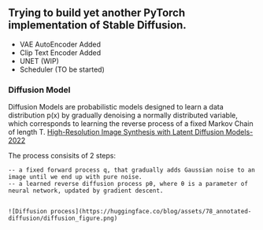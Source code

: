 ## Trying to build yet another PyTorch implementation of Stable Diffusion.

- VAE AutoEncoder Added 
- Clip Text Encoder Added
- UNET (WIP)
- Scheduler (TO be started)


### Diffusion Model
Diffusion Models are probabilistic models designed to learn a data distribution p(x) by gradually denoising a normally distributed variable, which corresponds to learning the reverse process of a fixed Markov Chain of length T. [High-Resolution Image Synthesis with Latent Diffusion Models-2022](https://arxiv.org/pdf/2112.10752)

The process consisits of 2 steps:

    -- a fixed forward process q, that gradually adds Gaussian noise to an image until we end up with pure noise.
    -- a learned reverse diffusion process pθ, where θ is a parameter of neural network, updated by gradient descent.
     

    ![Diffusion process](https://huggingface.co/blog/assets/78_annotated-diffusion/diffusion_figure.png)










